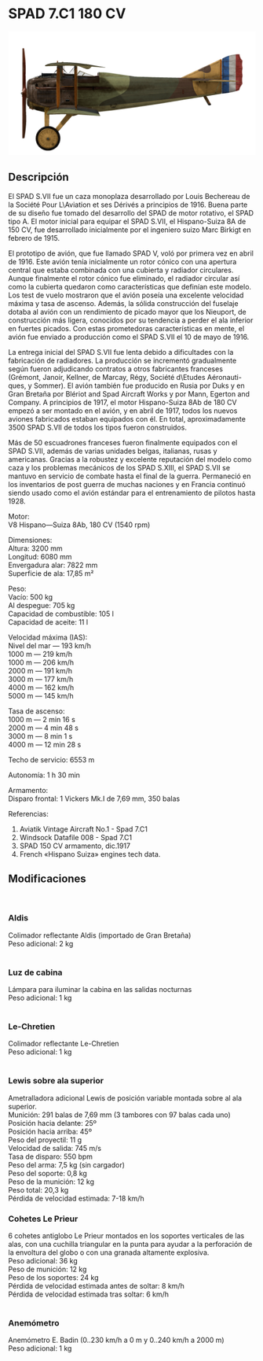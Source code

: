 # SPAD 7.C1 180 CV  
  
![spad7late](../images/spad7late.png)  
  
## Descripción  
  
El SPAD S.VII fue un caza monoplaza desarrollado por Louis Bechereau de la Société Pour L\Aviation et ses Dérivés a principios de 1916. Buena parte de su diseño fue tomado del desarrollo del SPAD de motor rotativo, el SPAD tipo A. El motor inicial para equipar el SPAD S.VII, el Hispano-Suiza 8A de 150 CV, fue desarrollado inicialmente por el ingeniero suizo Marc Birkigt en febrero de 1915.  
  
El prototipo de avión, que fue llamado SPAD V, voló por primera vez en abril de 1916. Este avión tenía inicialmente un rotor cónico con una apertura central que estaba combinada con una cubierta y radiador circulares. Aunque finalmente el rotor cónico fue eliminado, el radiador circular así como la cubierta quedaron como características que definían este modelo. Los test de vuelo mostraron que el avión poseía una excelente velocidad máxima y tasa de ascenso. Además, la sólida construcción del fuselaje dotaba al avión con un rendimiento de picado mayor que los Nieuport, de construcción más ligera, conocidos por su tendencia a perder el ala inferior en fuertes picados. Con estas prometedoras características en mente, el avión fue enviado a producción como el SPAD S.VII el 10 de mayo de 1916.  
  
La entrega inicial del SPAD S.VII fue lenta debido a dificultades con la fabricación de radiadores. La producción se incrementó gradualmente según fueron adjudicando contratos a otros fabricantes franceses (Grémont, Janoir, Kellner, de Marcay, Régy, Société d\Etudes Aéronauti-ques, y Sommer). El avión también fue producido en Rusia por Duks y en Gran Bretaña por Blériot and Spad Aircraft Works y por Mann, Egerton and Company. A principios de 1917, el motor Hispano-Suiza 8Ab de 180 CV empezó a ser montado en el avión, y en abril de 1917, todos los nuevos aviones fabricados estaban equipados con él. En total, aproximadamente 3500 SPAD S.VII de todos los tipos fueron construidos.  
  
Más de 50 escuadrones franceses fueron finalmente equipados con el SPAD S.VII, además de varias unidades belgas, italianas, rusas y americanas. Gracias a la robustez y excelente reputación del modelo como caza y los problemas mecánicos de los SPAD S.XIII, el SPAD S.VII se mantuvo en servicio de combate hasta el final de la guerra. Permaneció en los inventarios de post guerra de muchas naciones y en Francia continuó siendo usado como el avión estándar para el entrenamiento de pilotos hasta 1928.  
  
  
Motor:  
V8 Hispano—Suiza 8Ab, 180 CV (1540 rpm)  
  
Dimensiones:  
Altura: 3200 mm  
Longitud: 6080 mm  
Envergadura alar: 7822 mm  
Superficie de ala: 17,85 m²  
  
Peso:  
Vacío: 500 kg  
Al despegue: 705 kg  
Capacidad de combustible: 105 l  
Capacidad de aceite: 11 l  
  
Velocidad máxima (IAS):  
Nivel del mar — 193 km/h  
1000 m — 219 km/h  
1000 m — 206 km/h  
2000 m — 191 km/h  
3000 m — 177 km/h  
4000 m — 162 km/h  
5000 m — 145 km/h  
  
Tasa de ascenso:  
1000 m — 2 min 16 s  
2000 m — 4 min 48 s  
3000 m — 8 min 1 s  
4000 m — 12 min 28 s  
  
Techo de servicio: 6553 m  
  
Autonomía: 1 h 30 min  
  
Armamento:  
Disparo frontal: 1 Vickers Mk.I de 7,69 mm, 350 balas  
  
Referencias:  
1) Aviatik Vintage Aircraft No.1 -  Spad 7.C1  
2) Windsock Datafile 008 - Spad 7.C1  
3) SPAD 150 CV armamento, dic.1917  
4) French «Hispano Suiza» engines tech data.  
  
## Modificaciones  
  ﻿
  
### Aldis  
  
Colimador reflectante Aldis (importado de Gran Bretaña)  
Peso adicional: 2 kg  
  ﻿
  
### Luz de cabina  
  
Lámpara para iluminar la cabina en las salidas nocturnas  
Peso adicional: 1 kg  
  ﻿
  
### Le-Chretien  
  
Colimador reflectante Le-Chretien  
Peso adicional: 1 kg  
  ﻿
  
### Lewis sobre ala superior  
  
Ametralladora adicional Lewis de posición variable montada sobre al ala superior.  
Munición: 291 balas de 7,69 mm (3 tambores con 97 balas cada uno)  
Posición hacia delante: 25º  
Posición hacia arriba: 45º  
Peso del proyectil: 11 g  
Velocidad de salida: 745 m/s  
Tasa de disparo: 550 bpm  
Peso del arma: 7,5 kg (sin cargador)  
Peso del soporte: 0,8 kg  
Peso de la munición: 12 kg  
Peso total: 20,3 kg  
Pérdida de velocidad estimada: 7-18 km/h  ﻿
  
### Cohetes Le Prieur  
  
6 cohetes antiglobo Le Prieur montados en los soportes verticales de las alas, con una cuchilla triangular en la punta para ayudar a la perforación de la envoltura del globo o con una granada altamente explosiva.  
Peso adicional: 36 kg  
Peso de munición: 12 kg  
Peso de los soportes: 24 kg  
Pérdida de velocidad estimada antes de soltar: 8 km/h  
Pérdida de velocidad estimada tras soltar: 6 km/h  
  ﻿
  
### Anemómetro  
  
Anemómetro E. Badin (0..230 km/h a 0 m y 0..240 km/h a 2000 m)  
Peso adicional: 1 kg  
